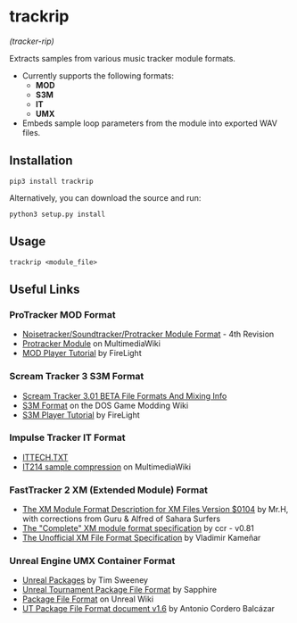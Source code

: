 # trackrip
_(tracker-rip)_

Extracts samples from various music tracker module formats.

- Currently supports the following formats:
    - __MOD__
    - __S3M__
    - __IT__
    - __UMX__
- Embeds sample loop parameters from the module into exported WAV files.

## Installation

`pip3 install trackrip`

Alternatively, you can download the source and run:

`python3 setup.py install`

## Usage

`trackrip <module_file>`

## Useful Links
### ProTracker MOD Format
* [Noisetracker/Soundtracker/Protracker Module Format](https://www.aes.id.au/modformat.html) -  4th Revision
* [Protracker Module](https://wiki.multimedia.cx/index.php/Protracker_Module) on MultimediaWiki
* [MOD Player Tutorial](https://modland.com/pub/documents/format_documentation/FireLight%20MOD%20Player%20Tutorial.txt) by FireLight
### Scream Tracker 3 S3M Format
* [Scream Tracker 3.01 BETA File Formats And Mixing Info](http://www.textfiles.com/programming/FORMATS/s3m-form.txt)
* [S3M Format](http://www.shikadi.net/moddingwiki/S3M_Format) on the DOS Game Modding Wiki
* [S3M Player Tutorial](https://modland.com/pub/documents/format_documentation/FireLight%20S3M%20Player%20Tutorial.txt) by FireLight
### Impulse Tracker IT Format
* [ITTECH.TXT](https://ia600506.us.archive.org/view_archive.php?archive=/4/items/msdos_it214c_shareware/it214c.zip&file=ITTECH.TXT)
* [IT214 sample compression](https://wiki.multimedia.cx/index.php/Impulse_Tracker#IT214_sample_compression) on MultimediaWiki
### FastTracker 2 XM (Extended Module) Format
* [The XM Module Format Description for XM Files Version $0104](https://ftp.modland.com/pub/documents/format_documentation/FastTracker%202%20v2.04%20(.xm).html) by Mr.H, with corrections from Guru & Alfred of Sahara Surfers
* [The "Complete" XM module format specification](https://github.com/milkytracker/MilkyTracker/blob/master/resources/reference/xm-form.txt) by ccr - v0.81
* [The Unofficial XM File Format Specification](https://www.celersms.com/doc/XM_file_format.pdf) by Vladimir Kameñar
### Unreal Engine UMX Container Format
* [Unreal Packages](https://web.archive.org/web/19991006025316fw_/http://unreal.epicgames.com/Packages.htm) by Tim Sweeney
* [Unreal Tournament Package File Format](https://bunnytrack.net/ut-package-format/) by Sapphire
* [Package File Format](https://wiki.beyondunreal.com/Legacy:Package_File_Format) on Unreal Wiki
* [UT Package File Format document v1.6](https://www.acordero.org/download/utpdldoc16/) by Antonio Cordero Balcázar
